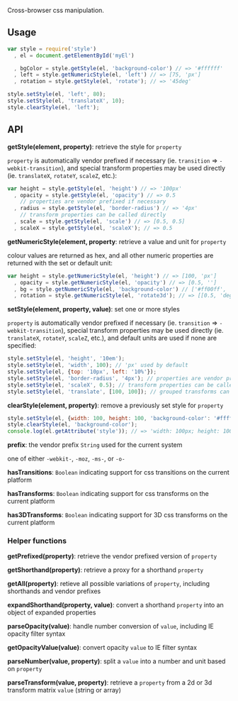 Cross-browser css manipulation.

## Usage
```javascript
var style = require('style')
  , el = document.getElementById('myEl')

  , bgColor = style.getStyle(el, 'background-color') // => '#ffffff'
  , left = style.getNumericStyle(el, 'left') // => [75, 'px']
  , rotation = style.getStyle(el, 'rotate'); // => '45deg'

style.setStyle(el, 'left', 80);
style.setStyle(el, 'translateX', 10);
style.clearStyle(el, 'left');
```

## API
**getStyle(element, property)**: retrieve the style for `property`

`property` is automatically vendor prefixed if necessary (ie. `transition` => `-webkit-transition`), and special transform properties may be used directly (ie. `translateX`, `rotateY`, `scaleZ`, etc.):

```js
var height = style.getStyle(el, 'height') // => '100px'
  , opacity = style.getStyle(el, 'opacity') // => 0.5
    // properties are vendor prefixed if necessary
  , radius = style.getStyle(el, 'border-radius') // => '4px'
    // transform properties can be called directly
  , scale = style.getStyle(el, 'scale') // => [0.5, 0.5]
  , scaleX = style.getStyle(el, 'scaleX'); // => 0.5
```

**getNumericStyle(element, property**: retrieve a value and unit for `property`

colour values are returned as hex, and all other numeric properties are returned with the set or default unit:

```js
var height = style.getNumericStyle(el, 'height') // => [100, 'px']
  , opacity = style.getNumericStyle(el, 'opacity') // => [0.5, '']
  , bg = style.getNumericStyle(el, 'background-color') // ['#ff00ff', 'hex']
  , rotation = style.getNumericStyle(el, 'rotate3d'); // => [[0.5, 'deg'], [0.5, 'deg'], [0.5, 'deg']]
```

**setStyle(element, property, value)**: set one or more styles

`property` is automatically vendor prefixed if necessary (ie. `transition` => `-webkit-transition`), special transform properties may be used directly (ie. `translateX`, `rotateY`, `scaleZ`, etc.), and default units are used if none are specified:

```js
style.setStyle(el, 'height', '10em');
style.setStyle(el, 'width', 100); // 'px' used by default
style.setStyle(el, {top: '10px', left: '10%'});
style.setStyle(el, 'border-radius', '4px'); // properties are vendor prefixed if necessary
style.setStyle(el, 'scaleX', 0.5); // transform properties can be called directly
style.setStyle(el, 'translate', [100, 100]); // grouped transforms can also be called directly
```

**clearStyle(element, property)**: remove a previously set style for `property`

```js
style.setStyle(el, {width: 100, height: 100, 'background-color': '#ffffff'});
style.clearStyle(el, 'background-color');
console.log(el.getAttribute('style')); // => 'width: 100px; height: 100px;'
```

**prefix**: the vendor prefix `String` used for the current system

one of either `-webkit-`, `-moz`, `-ms-`, or `-o-`

**hasTransitions**: `Boolean` indicating support for css transitions on the current platform

**hasTransforms**: `Boolean` indicating support for css transforms on the current platform

**has3DTransforms**: `Boolean` indicating support for 3D css transforms on the current platform

### Helper functions
**getPrefixed(property)**: retrieve the vendor prefixed version of `property`

**getShorthand(property)**: retrieve a proxy for a shorthand `property`

**getAll(property)**: retieve all possible variations of `property`, including shorthands and vendor prefixes

**expandShorthand(property, value)**: convert a shorthand `property` into an object of expanded properties

**parseOpacity(value)**: handle number conversion of `value`, including IE opacity filter syntax

**getOpacityValue(value)**: convert opacity `value` to IE filter syntax

**parseNumber(value, property)**: split a `value` into a number and unit based on `property`

**parseTransform(value, property)**: retrieve a `property` from a 2d or 3d transform matrix `value` (string or array)